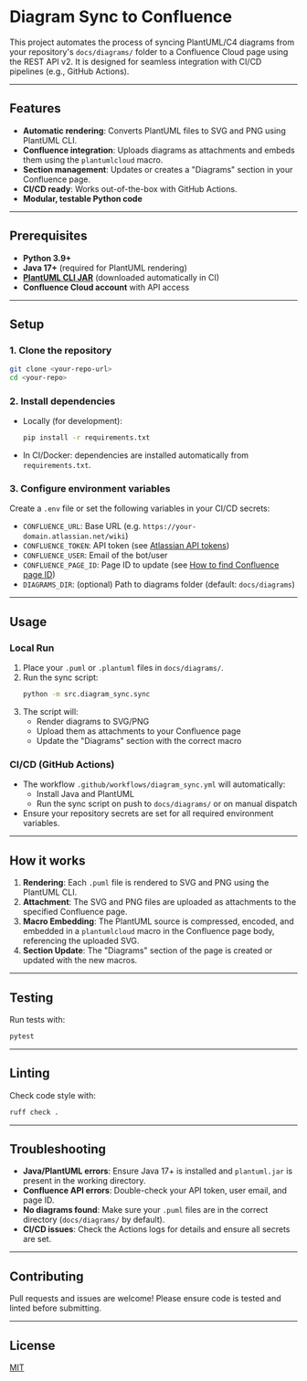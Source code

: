 # Diagram Sync to Confluence

This project automates the process of syncing PlantUML/C4 diagrams from your repository's `docs/diagrams/` folder to a Confluence Cloud page using the REST API v2. It is designed for seamless integration with CI/CD pipelines (e.g., GitHub Actions).

---

## Features
- **Automatic rendering**: Converts PlantUML files to SVG and PNG using PlantUML CLI.
- **Confluence integration**: Uploads diagrams as attachments and embeds them using the `plantumlcloud` macro.
- **Section management**: Updates or creates a "Diagrams" section in your Confluence page.
- **CI/CD ready**: Works out-of-the-box with GitHub Actions.
- **Modular, testable Python code**

---

## Prerequisites
- **Python 3.9+**
- **Java 17+** (required for PlantUML rendering)
- **[PlantUML CLI JAR](https://github.com/plantuml/plantuml/releases)** (downloaded automatically in CI)
- **Confluence Cloud account** with API access

---

## Setup

### 1. **Clone the repository**
```sh
git clone <your-repo-url>
cd <your-repo>
```

### 2. **Install dependencies**
- Locally (for development):
  ```sh
  pip install -r requirements.txt
  ```
- In CI/Docker: dependencies are installed automatically from `requirements.txt`.

### 3. **Configure environment variables**
Create a `.env` file or set the following variables in your CI/CD secrets:
- `CONFLUENCE_URL`: Base URL (e.g. `https://your-domain.atlassian.net/wiki`)
- `CONFLUENCE_TOKEN`: API token (see [Atlassian API tokens](https://id.atlassian.com/manage-profile/security/api-tokens))
- `CONFLUENCE_USER`: Email of the bot/user
- `CONFLUENCE_PAGE_ID`: Page ID to update (see [How to find Confluence page ID](https://confluence.atlassian.com/doc/locate-a-page-id-163611.html))
- `DIAGRAMS_DIR`: (optional) Path to diagrams folder (default: `docs/diagrams`)

---

## Usage

### **Local Run**
1. Place your `.puml` or `.plantuml` files in `docs/diagrams/`.
2. Run the sync script:
   ```sh
   python -m src.diagram_sync.sync
   ```
3. The script will:
   - Render diagrams to SVG/PNG
   - Upload them as attachments to your Confluence page
   - Update the "Diagrams" section with the correct macro

### **CI/CD (GitHub Actions)**
- The workflow `.github/workflows/diagram_sync.yml` will automatically:
  - Install Java and PlantUML
  - Run the sync script on push to `docs/diagrams/` or on manual dispatch
- Ensure your repository secrets are set for all required environment variables.

---

## How it works
1. **Rendering**: Each `.puml` file is rendered to SVG and PNG using the PlantUML CLI.
2. **Attachment**: The SVG and PNG files are uploaded as attachments to the specified Confluence page.
3. **Macro Embedding**: The PlantUML source is compressed, encoded, and embedded in a `plantumlcloud` macro in the Confluence page body, referencing the uploaded SVG.
4. **Section Update**: The "Diagrams" section of the page is created or updated with the new macros.

---

## Testing
Run tests with:
```sh
pytest
```

---

## Linting
Check code style with:
```sh
ruff check .
```

---

## Troubleshooting
- **Java/PlantUML errors**: Ensure Java 17+ is installed and `plantuml.jar` is present in the working directory.
- **Confluence API errors**: Double-check your API token, user email, and page ID.
- **No diagrams found**: Make sure your `.puml` files are in the correct directory (`docs/diagrams/` by default).
- **CI/CD issues**: Check the Actions logs for details and ensure all secrets are set.

---

## Contributing
Pull requests and issues are welcome! Please ensure code is tested and linted before submitting.

---

## License
[MIT](LICENSE) 
